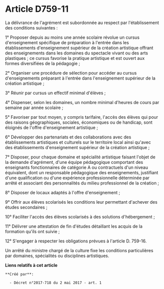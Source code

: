 # Article D759-11

La délivrance de l'agrément est subordonnée au respect par l'établissement des conditions suivantes :

1° Proposer depuis au moins une année scolaire révolue un cursus d'enseignement spécifique de préparation à l'entrée dans les
établissements d'enseignement supérieur de la création artistique offrant des enseignements dans les domaines du spectacle
vivant ou des arts plastiques ; ce cursus favorise la pratique artistique et est ouvert aux formes diversifiées de la
pédagogie ;

2° Organiser une procédure de sélection pour accéder au cursus d'enseignements préparant à l'entrée dans l'enseignement
supérieur de la création artistique ;

3° Réunir par cursus un effectif minimal d'élèves ;

4° Dispenser, selon les domaines, un nombre minimal d'heures de cours par semaine par année scolaire ;

5° Favoriser par tout moyen, y compris tarifaire, l'accès des élèves qui pour des raisons géographiques, sociales,
économiques ou de handicap, sont éloignés de l'offre d'enseignement artistique ;

6° Développer des partenariats et des collaborations avec des établissements artistiques et culturels sur le territoire local
ainsi qu'avec des établissements d'enseignement supérieur de la création artistique ;

7° Disposer, pour chaque domaine et spécialité artistique faisant l'objet de la demande d'agrément, d'une équipe pédagogique
comportant des enseignants fonctionnaires de catégorie A ou contractuels d'un niveau équivalent, dont un responsable
pédagogique des enseignements, justifiant d'une qualification ou d'une expérience professionnelle déterminée par arrêté et
associant des personnalités du milieu professionnel de la création ;

8° Disposer de locaux adaptés à l'offre d'enseignement ;

9° Offrir aux élèves scolarisés les conditions leur permettant d'achever des études secondaires ;

10° Faciliter l'accès des élèves scolarisés à des solutions d'hébergement ;

11° Délivrer une attestation de fin d'études détaillant les acquis de la formation qu'ils ont suivie ;

12° S'engager à respecter les obligations prévues à l'article D. 759-16.

Un arrêté du ministre chargé de la culture fixe les conditions particulières par domaines, spécialités ou disciplines
artistiques.

**Liens relatifs à cet article**

	**Créé par**:

	  - Décret n°2017-718 du 2 mai 2017 - art. 1
